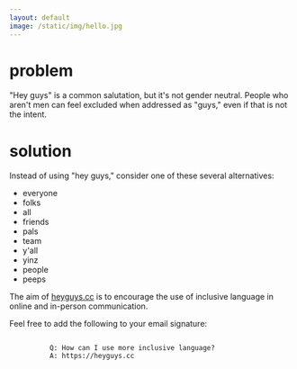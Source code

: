 ```yaml
---
layout: default
image: /static/img/hello.jpg
---
```


<main class="container">
    <div class="row">
      <div class="col-lg-8 col-md-7 col-sm-6">
        <h1>problem</h1>
        <p class="lead">"Hey guys" is a common salutation, but it's not gender neutral. People who aren't men can feel excluded when addressed as "guys," even if that is not the intent.</p>
        <h1>solution</h1>
        <p class="lead">Instead of using "hey guys," consider one of these several alternatives:</p>
        <ul class="lead">
          <li>everyone</li>
          <li>folks</li>
          <li>all</li>
          <li>friends</li>
          <li>pals</li>
          <li>team</li>
          <li>y'all</li>
          <li>yinz</li>
          <li>people</li>
          <li>peeps</li>
        </ul>
        <p class="lead">The aim of <a href="https://heyguys.cc/">heyguys.cc</a> is to encourage the use of inclusive language in online and in-person communication.</p>
        <p class="lead">Feel free to add the following to your email signature:</p>
        <code>
          Q: How can I use more inclusive language?
          A: https://heyguys.cc
        </code>
      </div>
    </div>
</main>
